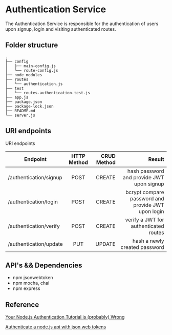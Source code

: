 # Authentication Service

The Authentication Service is responsible for the authentication of users upon signup, login and visiting authenticated routes.

## Folder structure

```
.
├── config
│   ├── main-config.js
│   └── route-config.js
├── node_modules
├── routes
│   └── authentication.js
├── test
│   └── routes.authentication.test.js
├── app.js
├── package.json
├── package-lock.json
├── README.md
└── server.js
```

## URI endpoints

 URI endpoints

| Endpoint                 | HTTP Method | CRUD Method |              Result                                   |
| ------------------------ | :---------: | ----------: | ----------------------------------------------------: |
| /authentication/signup   |    POST     |   CREATE    | hash password and provide JWT upon signup             |
| /authentication/login    |     POST    |   CREATE    | bcrypt compare password and provide JWT upon login    |
| /authentication/verify   |     POST    |   CREATE    | verify a JWT for authenticated routes                 |
| /authentication/update   |     PUT     |   UPDATE    | hash a newly created password                         |

## API's && Dependencies

* npm jsonwebtoken
* npm mocha, chai
* npm express

## Reference

[Your Node.js Authentication Tutorial is (probably) Wrong](https://hackernoon.com/your-node-js-authentication-tutorial-is-wrong-f1a3bf831a46)

[Authenticate a node.js api with json web tokens]( https://scotch.io/tutorials/authenticate-a-node-js-api-with-json-web-tokens)


